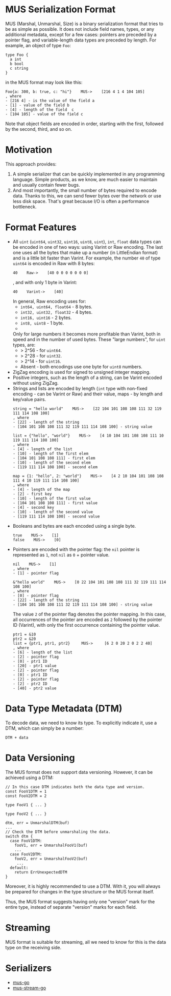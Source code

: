 # MUS Serialization Format
MUS (Marshal, Unmarshal, Size) is a binary serialization format that tries to 
be as simple as possible. It does not include field names, types, or any 
additional metadata, except for a few cases: pointers are preceded by a pointer 
flag, and variable-length data types are preceded by length. For example, an 
object of type `Foo`:
```
type Foo {
  a int
  b bool
  c string
}
```
in the MUS format may look like this:
```
Foo{a: 300, b: true, c: "hi"}    MUS->    [216 4 1 4 104 105]
, where 
- [216 4] - is the value of the field a
- [1] - value of the field b
- [4] - length of the field  c
- [104 105] - value of the field c
```
Note that object fields are encoded in order, starting with the first, followed 
by the second, third, and so on.

# Motivation
This approach provides:
1. A simple serializer that can be quickly implemented in any programming 
   language. Simple products, as we know, are much easier to maintain and 
   usually contain fewer bugs.
2. And most importantly, the small number of bytes required to encode data. 
   Thanks to this, we can send fewer bytes over the network or use less disk 
   space. That's great because I/O is often a performance bottleneck.

# Format Features
- All `uint` (`uint64`, `uint32`, `uint16`, `uint8`, `uint`), `int`, 
  `float` data types can be encoded in one of two ways: using Varint or Raw 
  encoding. The last one uses all the bytes that make up a number (in 
  LittleEndian format) and is a little bit faster than Varint.
  For example, the number `40` of type `uint64` is encoded in Raw with 8 bytes:
  ```
  40    Raw->    [40 0 0 0 0 0 0 0]
  ```
  , and with only 1 byte in Varint:
    ```
  40    Varint->    [40]
  ```
  In general, Raw encoding uses for:
  - `int64, uint64, float64` - 8 bytes.
  - `int32, uint32, float32` - 4 bytes.
  - `int16, uint16` - 2 bytes.
  - `int8, uint8` - 1 byte.
  - 
  Only for large numbers it becomes more profitable than Varint, both in speed 
  and in the number of used bytes. These "large numbers", for `uint` types, are:
  - \> 2^56 - for `uint64`.
  - \> 2^28 - for `uint32`.
  - \> 2^14 - for `uint16`.
  - Absent - both encodings use one byte for `uint8` numbers.
- ZigZag encoding is used for signed to unsigned integer mapping.
- Positive integers, such as the length of a string, can be Varint encoded 
  without using ZigZag.
- Strings and lists are encoded by length (`int` type with non-fixed encoding - 
  can be Varint or Raw) and their value, maps - by length and key/value pairs.
  ```
  string = "hello world"    MUS->    [22 104 101 108 108 111 32 119 111 114 108 100]
  , where
  - [22] - length of the string
  - [104 101 108 108 111 32 119 111 114 108 100] - string value
  ```
  ```
  list = {"hello", "world"}    MUS->    [4 10 104 101 108 108 111 10 119 111 114 108 100]
  , where
  - [4] - length of the list
  - [10] - length of the first elem
  - [104 101 108 108 111] - first elem
  -	[10] - length of the second elem
  - [119 111 114 108 100] - second elem
  ```
  ```
  map = {1: "hello", 2: "world"}    MUS->    [4 2 10 104 101 108 108 111 4 10 119 111 114 108 100]
  , where
  - [4] - length of the map
  - [2] - first key
  - [10] - length of the first value
  - [104 101 108 108 111] - first value
  - [4] - second key
  - [10] - length of the second value
  - [119 111 114 108 100] - second value
  ```
- Booleans and bytes are each encoded using a single byte.
  ```
  true    MUS->    [1]
  false    MUS->    [0]
  ```
- Pointers are encoded with the pointer flag: the `nil` pointer is represented 
  as `1`, not `nil` as `0` + pointer value.
  ```
  nil    MUS->    [1]
  , where
  - [1] - pointer flag
  ```
  ```
  &"hello world"    MUS->    [0 22 104 101 108 108 111 32 119 111 114 108 100]
  , where
  - [0] - pointer flag
  - [22] - length of the string
  - [104 101 108 108 111 32 119 111 114 108 100] - string value
  ```
  The value `2` of the pointer flag denotes the pointer mapping. In this case, 
  all occurrences of the pointer are encoded as `2` followed by the pointer ID 
  (Varint), with only the first occurrence containing the pointer value.
  ```
  ptr1 = &10
  ptr2 = &20
  list = {ptr1, ptr1, ptr2}     MUS->     [6 2 0 20 2 0 2 2 40]
  , where
  - [6] - length of the list
  - [2] - pointer flag
  - [0] - ptr1 ID
  - [20] - ptr1 value
  - [2] - pointer flag
  - [0] - ptr1 ID
  - [2] - pointer flag
  - [2] - ptr2 ID
  - [40] - ptr2 value
  ```

# Data Type Metadata (DTM)
To decode data, we need to know its type. To explicitly indicate it, use a DTM,
which can simply be a number:
```
DTM + data
```

# Data Versioning
The MUS format does not support data versioning. However, it can be achieved 
using a DTM:
```
// In this case DTM indicates both the data type and version.
const FooV1DTM = 1
const FooV2DTM = 2

type FooV1 { ... }

type FooV2 { ... }

dtm, err = UnmarshalDTM(buf)
...
// Check the DTM before unmarshaling the data.
switch dtm {
  case FooV1DTM:
    fooV1, err = UnmarshalFooV1(buf)
    ...
  case FooV2DTM:
    fooV2, err = UnmarshalFooV2(buf)
     ...
  default:
    return ErrUnexpectedDTM
}
```
Moreover, it is highly recommended to use a DTM. With it, you will always be 
prepared for changes in the type structure or the MUS format itself.

Thus, the MUS format suggests having only one "version" mark for the entire 
type, instead of separate "version" marks for each field.

# Streaming
MUS format is suitable for streaming, all we need to know for this is the data 
type on the receiving side.

# Serializers
- [mus-go](https://github.com/mus-format/mus-go)
- [mus-stream-go](https://github.com/mus-format/mus-stream-go)